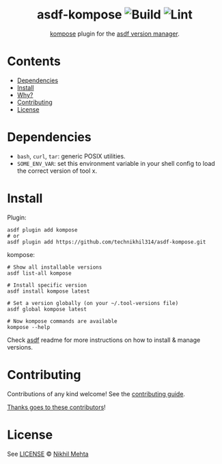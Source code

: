 <div align="center">

# asdf-kompose ![Build](https://github.com/technikhil314/asdf-kompose/workflows/Build/badge.svg) ![Lint](https://github.com/technikhil314/asdf-kompose/workflows/Lint/badge.svg)

[kompose](https://github.com/technikhil314/kompose) plugin for the [asdf version manager](https://asdf-vm.com).

</div>

# Contents

- [Dependencies](#dependencies)
- [Install](#install)
- [Why?](#why)
- [Contributing](#contributing)
- [License](#license)

# Dependencies

- `bash`, `curl`, `tar`: generic POSIX utilities.
- `SOME_ENV_VAR`: set this environment variable in your shell config to load the correct version of tool x.

# Install

Plugin:

```shell
asdf plugin add kompose
# or
asdf plugin add https://github.com/technikhil314/asdf-kompose.git
```

kompose:

```shell
# Show all installable versions
asdf list-all kompose

# Install specific version
asdf install kompose latest

# Set a version globally (on your ~/.tool-versions file)
asdf global kompose latest

# Now kompose commands are available
kompose --help
```

Check [asdf](https://github.com/asdf-vm/asdf) readme for more instructions on how to
install & manage versions.

# Contributing

Contributions of any kind welcome! See the [contributing guide](contributing.md).

[Thanks goes to these contributors](https://github.com/technikhil314/asdf-kompose/graphs/contributors)!

# License

See [LICENSE](LICENSE) © [Nikhil Mehta](https://github.com/technikhil314/)
